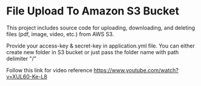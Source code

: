 # File Upload To Amazon S3 Bucket

This project includes source code for uploading, downloading, and deleting files (pdf, image, video, etc.) from AWS S3. 

Provide your access-key & secret-key in application.yml file. You can either create new folder in S3 bucket or just pass the folder name with path delimiter "/"


Follow this link for video reference
https://www.youtube.com/watch?v=XUL60-Ke-L8
